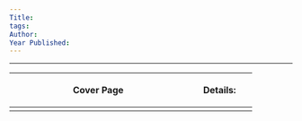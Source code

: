 ```yaml
---
Title: 
tags: 
Author: 
Year Published:
---
```

---

| <p style=" min-width: 300px; max-width: 300px;"> Cover Page </p> | <p style=" width: 100px;"> Details:  </p> |
| ---------------------------------------------------------------- | ----------------------------------------- |
|                                                                  |                                           |
